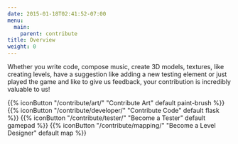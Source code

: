 ```yaml
---
date: 2015-01-18T02:41:52-07:00
menu:
  main:
    parent: contribute
title: Overview
weight: 0
---
```


Whether you write code, compose music, create 3D models, textures, like creating levels, have a suggestion like adding a new testing element or just played the game and like to give us feedback, your contribution is incredibly valuable to us!

{{% iconButton "/contribute/art/" "Contribute Art" default paint-brush %}}
{{% iconButton "/contribute/developer/" "Contribute Code" default flask %}}
{{% iconButton "/contribute/tester/" "Become a Tester" default gamepad %}}
{{% iconButton "/contribute/mapping/" "Become a Level Designer" default map %}}
